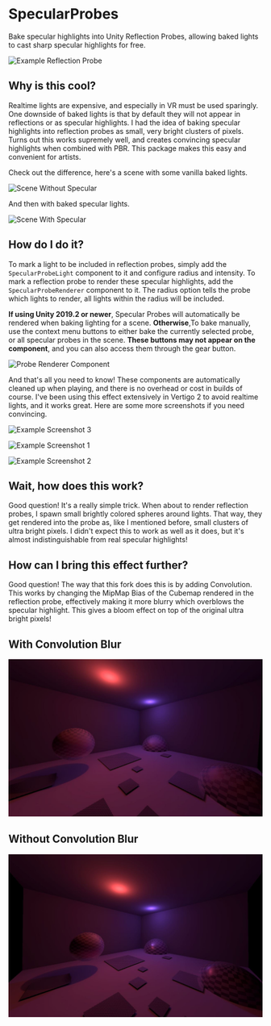 # SpecularProbes
Bake specular highlights into Unity Reflection Probes, allowing baked lights to cast sharp specular highlights for free.

![Example Reflection Probe](/images/probe.png)

## Why is this cool?
Realtime lights are expensive, and especially in VR must be used sparingly. One downside of baked lights is that by default they will not appear in reflections or as specular highlights. I had the idea of baking specular highlights into reflection probes as small, very bright clusters of pixels. Turns out this works supremely well, and creates convincing specular highlights when combined with PBR. This package makes this easy and convenient for artists.

Check out the difference, here's a scene with some vanilla baked lights.

![Scene Without Specular](/images/scene_nospecular.PNG) 

And then with baked specular lights.

![Scene With Specular](/images/scene_specular.PNG)


## How do I do it?

To mark a light to be included in reflection probes, simply add the `SpecularProbeLight` component to it and configure radius and intensity. To mark a reflection probe to render these specular highlights, add the `SpecularProbeRenderer` component to it. The radius option tells the probe which lights to render, all lights within the radius will be included.

**If using Unity 2019.2 or newer**, Specular Probes will automatically be rendered when baking lighting for a scene. **Otherwise**,To bake manually, use the context menu buttons to either bake the currently selected probe, or all specular probes in the scene. **These buttons may not appear on the component**, and you can also access them through the gear button.

![Probe Renderer Component](/images/component_renderer.PNG)

And that's all you need to know! These components are automatically cleaned up when playing, and there is no overhead or cost in builds of course. I've been using this effect extensively in Vertigo 2 to avoid realtime lights, and it works great. Here are some more screenshots if you need convincing.

![Example Screenshot 3](/images/example_03.PNG)

![Example Screenshot 1](/images/example_01.PNG)

![Example Screenshot 2](/images/example_02.PNG)

## Wait, how does this work?

Good question! It's a really simple trick. When about to render reflection probes, I spawn small brightly colored spheres around lights. That way, they get rendered into the probe as, like I mentioned before, small clusters of ultra bright pixels. I didn't expect this to work as well as it does, but it's almost indistinguishable from real specular highlights!

## How can I bring this effect further?
Good question! The way that this fork does this is by adding Convolution. This works by changing the MipMap Bias of the Cubemap rendered in the reflection probe, effectively making it more blurry which overblows the specular highlight. This gives a bloom effect on top of the original ultra bright pixels!

## With Convolution Blur
![CaptureConvolutedProbe](/images/!CaptureConvolutedProbe.JPG)

## Without Convolution Blur
![CaptureNonConvolutedProbe](/images/!CaptureNonConvolutedProbe.JPG)
